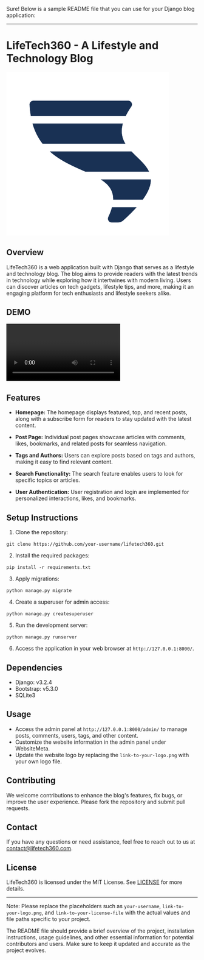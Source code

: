Sure! Below is a sample README file that you can use for your Django blog application:

---

# LifeTech360 - A Lifestyle and Technology Blog

![LifeTech360 Logo](screenshots/tornado-removebg-preview.png)

## Overview

LifeTech360 is a web application built with Django that serves as a lifestyle and technology blog. The blog aims to provide readers with the latest trends in technology while exploring how it intertwines with modern living. Users can discover articles on tech gadgets, lifestyle tips, and more, making it an engaging platform for tech enthusiasts and lifestyle seekers alike.

## DEMO

![lifetech360](screenshots/Blog-welcome.mp4)

## Features

- **Homepage:** The homepage displays featured, top, and recent posts, along with a subscribe form for readers to stay updated with the latest content.

- **Post Page:** Individual post pages showcase articles with comments, likes, bookmarks, and related posts for seamless navigation.

- **Tags and Authors:** Users can explore posts based on tags and authors, making it easy to find relevant content.

- **Search Functionality:** The search feature enables users to look for specific topics or articles.

- **User Authentication:** User registration and login are implemented for personalized interactions, likes, and bookmarks.

## Setup Instructions

1. Clone the repository:

```
git clone https://github.com/your-username/lifetech360.git
```

2. Install the required packages:

```
pip install -r requirements.txt
```

3. Apply migrations:

```
python manage.py migrate
```

4. Create a superuser for admin access:

```
python manage.py createsuperuser
```

5. Run the development server:

```
python manage.py runserver
```

6. Access the application in your web browser at `http://127.0.0.1:8000/`.

## Dependencies

- Django: v3.2.4
- Bootstrap: v5.3.0
- SQLite3

## Usage

- Access the admin panel at `http://127.0.0.1:8000/admin/` to manage posts, comments, users, tags, and other content.
- Customize the website information in the admin panel under WebsiteMeta.
- Update the website logo by replacing the `link-to-your-logo.png` with your own logo file.

## Contributing

We welcome contributions to enhance the blog's features, fix bugs, or improve the user experience. Please fork the repository and submit pull requests.

## Contact

If you have any questions or need assistance, feel free to reach out to us at contact@lifetech360.com.

## License

LifeTech360 is licensed under the MIT License. See [LICENSE](link-to-your-license-file) for more details.

---

Note: Please replace the placeholders such as `your-username`, `link-to-your-logo.png`, and `link-to-your-license-file` with the actual values and file paths specific to your project.

The README file should provide a brief overview of the project, installation instructions, usage guidelines, and other essential information for potential contributors and users. Make sure to keep it updated and accurate as the project evolves.
